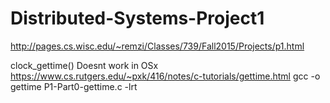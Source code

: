 # Distributed-Systems-Project1
http://pages.cs.wisc.edu/~remzi/Classes/739/Fall2015/Projects/p1.html

clock_gettime() Doesnt work in OSx 
https://www.cs.rutgers.edu/~pxk/416/notes/c-tutorials/gettime.html
gcc -o gettime P1-Part0-gettime.c -lrt
